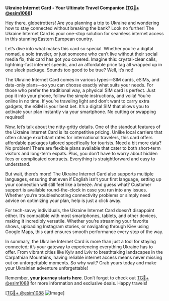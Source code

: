 **Ukraine Internet Card - Your Ultimate Travel Companion [[TG💪+ @esim1088](https://t.me/s/esim1088)]**

Hey there, globetrotters! Are you planning a trip to Ukraine and wondering how to stay connected without breaking the bank? Look no further! The Ukraine Internet Card is your one-stop solution for seamless internet access in this stunning Eastern European country.

Let’s dive into what makes this card so special. Whether you’re a digital nomad, a solo traveler, or just someone who can’t live without their social media fix, this card has got you covered. Imagine this: crystal-clear calls, lightning-fast internet speeds, and an affordable price tag all wrapped up in one sleek package. Sounds too good to be true? Well, it’s not!

The Ukraine Internet Card comes in various types—SIM cards, eSIMs, and data-only plans—so you can choose exactly what suits your needs. For those who prefer the traditional way, a physical SIM card is perfect. Just pop it into your phone, follow the simple instructions, and voila! You’re online in no time. If you’re traveling light and don’t want to carry extra gadgets, the eSIM is your best bet. It’s a digital SIM that allows you to activate your plan instantly via your smartphone. No cutting or swapping required!

Now, let’s talk about the nitty-gritty details. One of the standout features of the Ukraine Internet Card is its competitive pricing. Unlike local carriers that often charge exorbitant rates for international travelers, this card offers affordable packages tailored specifically for tourists. Need a bit more data? No problem! There are flexible plans available that cater to both short-term visitors and long-term expats. Plus, you don’t have to worry about hidden fees or complicated contracts. Everything is straightforward and easy to understand.

But wait, there’s more! The Ukraine Internet Card also supports multiple languages, ensuring that even if English isn’t your first language, setting up your connection will still feel like a breeze. And guess what? Customer support is available round-the-clock in case you run into any issues. Whether you’re troubleshooting connectivity problems or simply need advice on optimizing your plan, help is just a click away.

For tech-savvy individuals, the Ukraine Internet Card doesn’t disappoint either. It’s compatible with most smartphones, tablets, and other devices, making it incredibly versatile. Whether you’re streaming your favorite shows, uploading Instagram stories, or navigating through Kiev using Google Maps, this card ensures smooth performance every step of the way.

In summary, the Ukraine Internet Card is more than just a tool for staying connected; it’s your gateway to experiencing everything Ukraine has to offer. From vibrant cities like Kyiv and Lviv to breathtaking landscapes in the Carpathian Mountains, having reliable internet access means never missing out on unforgettable moments. So why wait? Grab yours today and make your Ukrainian adventure unforgettable!

Remember, **your journey starts here**. Don’t forget to check out [TG💪+ @esim1088](https://t.me/s/esim1088) for more information and exclusive deals. Happy travels!

[[TG💪+ @esim1088](https://t.me/s/esim1088) ![Image](https://i.postimg.cc/Y0z9fWf4/image.png)]